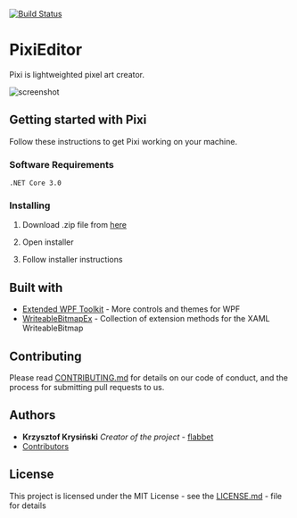 [![Build Status](https://dev.azure.com/flabbet/PixiEditor/_apis/build/status/flabbet.PixiEditor?branchName=master)](https://dev.azure.com/flabbet/PixiEditor/_build/latest?definitionId=3&branchName=master)

# PixiEditor
Pixi is lightweighted pixel art creator.

![screenshot](https://raw.githubusercontent.com/flabbet/PixiEditor/master/screenshot.png)

## Getting started with Pixi

Follow these instructions to get Pixi working on your machine.

### Software Requirements

```
.NET Core 3.0
```

### Installing

1. Download .zip file from [here](https://github.com/flabbet/PixiEditor/releases)

2. Open installer 

3. Follow installer instructions

## Built with

* [Extended WPF Toolkit](https://github.com/xceedsoftware/wpftoolkit) - More controls and themes for WPF
* [WriteableBitmapEx](https://github.com/teichgraf/WriteableBitmapEx/) - Collection of extension methods for the XAML WriteableBitmap

## Contributing 

Please read [CONTRIBUTING.md](https://github.com/flabbet/PixiEditor/blob/master/CONTRIBUTING.md) for details on our code of conduct, and the process for submitting pull requests to us.

## Authors
* **Krzysztof Krysiński** *Creator of the project* - [flabbet](https://github.com/flabbet)
* [Contributors](https://github.com/flabbet/PixiEditor/graphs/contributors)

## License

This project is licensed under the MIT License - see the [LICENSE.md](https://github.com/flabbet/PixiEditor/blob/master/LICENSE) - file for details
